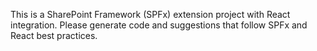 <!-- Use this file to provide workspace-specific custom instructions to Copilot. For more details, visit https://code.visualstudio.com/docs/copilot/copilot-customization#_use-a-githubcopilotinstructionsmd-file -->

This is a SharePoint Framework (SPFx) extension project with React integration. Please generate code and suggestions that follow SPFx and React best practices.

